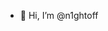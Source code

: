 - 👋 Hi, I’m @n1ghtoff
  

<!---
n1ghtoff/n1ghtoff is a ✨ special ✨ repository because its `README.md` (this file) appears on your GitHub profile.
You can click the Preview link to take a look at your changes.
--->
